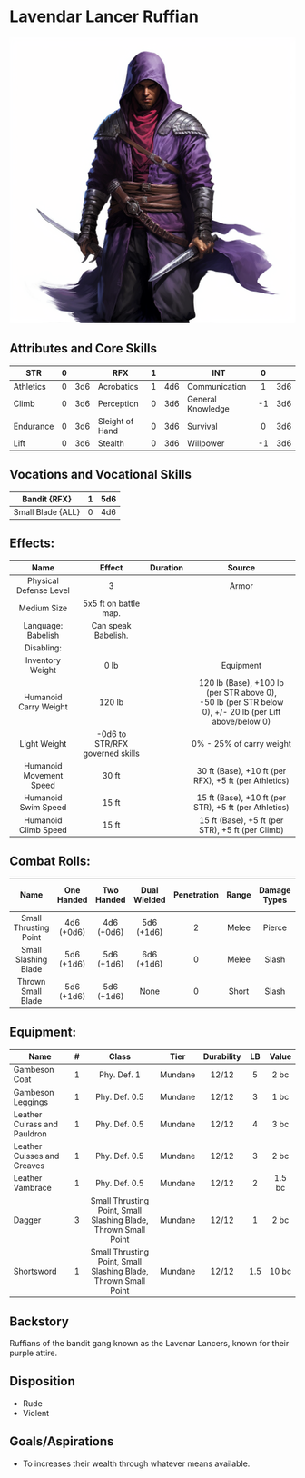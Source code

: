 # Lavendar Lancer Ruffian

![alt_text](LavendarLancerRuffian.png)

## Attributes and Core Skills

| STR       | 0 |    | RFX             | 1 |    | INT               | 0 |    |
| --------- | :-: | :-: | --------------- | :-: | :-: | ----------------- | :-: | :-: |
| Athletics | 0 | 3d6 | Acrobatics      | 1 | 4d6 | Communication     | 1 | 3d6 |
| Climb     | 0 | 3d6 | Perception      | 0 | 3d6 | General Knowledge | -1 | 3d6 |
| Endurance | 0 | 3d6 | Sleight of Hand | 0 | 3d6 | Survival          | 0 | 3d6 |
| Lift      | 0 | 3d6 | Stealth         | 0 | 3d6 | Willpower         | -1 | 3d6 |

## Vocations and Vocational Skills

| Bandit {RFX}      | 1 | 5d6 |
| ----------------- | :-: | :-: |
| Small Blade {ALL} | 0 | 4d6 |

## Effects:

|          Name          |             Effect             | Duration |                                                    Source                                                    |
| :---------------------: | :-----------------------------: | :------: | :----------------------------------------------------------------------------------------------------------: |
| Physical Defense Level |                3                |          |                                                    Armor                                                    |
|       Medium Size       |      5x5 ft on battle map.      |          |                                                                                                              |
|   Language: Babelish   |       Can speak Babelish.       |          |                                                                                                              |
|       Disabling:       |                                |          |                                                                                                              |
|    Inventory Weight    |              0 lb              |          |                                                  Equipment                                                  |
|  Humanoid Carry Weight  |             120 lb             |          | 120 lb (Base), +100 lb (per STR above 0),<br />-50 lb (per STR below 0), +/- 20 lb (per Lift above/below 0) |
|      Light Weight      | -0d6 to STR/RFX governed skills |          |                                           0% - 25% of carry weight                                           |
| Humanoid Movement Speed |              30 ft              |          |                            30 ft (Base), +10 ft (per RFX), +5 ft (per Athletics)                            |
|   Humanoid Swim Speed   |              15 ft              |          |                            15 ft (Base), +10 ft (per STR), +5 ft (per Athletics)                            |
|  Humanoid Climb Speed  |              15 ft              |          |                               15 ft (Base), +5 ft (per STR), +5 ft (per Climb)                               |

## Combat Rolls:

|         Name         | One<br />Handed | Two<br />Handed | Dual<br />Wielded | Penetration | Range | Damage<br />Types | Engageable<br />Opponents | Area Of<br />Effect | Resource<br />Class |
| :-------------------: | :-------------: | :-------------: | :---------------: | :---------: | :---: | :---------------: | :-----------------------: | :-----------------: | :-----------------: |
| Small Thrusting Point | 4d6<br />(+0d6) | 4d6<br />(+0d6) |  5d6<br />(+1d6)  |      2      | Melee |      Pierce      |           Rapid           |        None        |        None        |
| Small Slashing Blade | 5d6<br />(+1d6) | 5d6<br />(+1d6) |  6d6<br />(+1d6)  |      0      | Melee |       Slash       |           Rapid           |        None        |        None        |
|  Thrown Small Blade  | 5d6<br />(+1d6) | 5d6<br />(+1d6) |       None       |      0      | Short |       Slash       |           Quick           |        None        |        None        |

## Equipment:

| Name                         | # |                              Class                              |  Tier  | Durability | LB | Value |
| ---------------------------- | :-: | :-------------------------------------------------------------: | :-----: | :--------: | :-: | :----: |
| Gambeson Coat                | 1 |                           Phy. Def. 1                           | Mundane |   12/12   |  5  |  2 bc  |
| Gambeson Leggings            | 1 |                          Phy. Def. 0.5                          | Mundane |   12/12   |  3  |  1 bc  |
| Leather Cuirass and Pauldron | 1 |                          Phy. Def. 0.5                          | Mundane |   12/12   |  4  |  3 bc  |
| Leather Cuisses and Greaves  | 1 |                          Phy. Def. 0.5                          | Mundane |   12/12   |  3  |  2 bc  |
| Leather Vambrace             | 1 |                          Phy. Def. 0.5                          | Mundane |   12/12   |  2  | 1.5 bc |
| Dagger                       | 3 | Small Thrusting Point, Small Slashing Blade, Thrown Small Point | Mundane |   12/12   |  1  |  2 bc  |
| Shortsword                   | 1 | Small Thrusting Point, Small Slashing Blade, Thrown Small Point | Mundane |   12/12   | 1.5 | 10 bc |

## Backstory

Ruffians of the bandit gang known as the Lavenar Lancers, known for their purple attire.

## Disposition

- Rude
- Violent

## Goals/Aspirations

- To increases their wealth through whatever means available.
